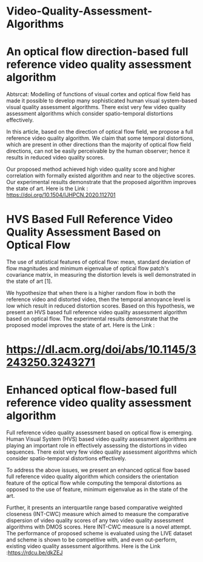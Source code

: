 # Video-Quality-Assessment-Algorithms

# An optical flow direction-based full reference video quality assessment algorithm
Abtsrcat: 
Modelling of functions of visual cortex and 
optical flow field has made it possible to 
develop many sophisticated human visual system-based 
visual quality assessment algorithms. 
There exist very few video quality 
assessment algorithms which consider spatio-temporal distortions effectively.

In this article, based on the direction of optical flow field, 
we propose a full reference video quality algorithm. 
We claim that some temporal distortions, which are present 
in other directions than the majority of optical flow field 
directions, can not be easily perceivable by the human observer; 
hence it results in reduced video quality scores.

Our proposed method achieved high video quality score and higher correlation 
with formally existed algorithm and near to the objective scores. 
Our experimental results demonstrate that the proposed algorithm improves the state of art.
Here is the Link : https://doi.org/10.1504/IJHPCN.2020.112701

# HVS Based Full Reference Video Quality Assessment Based on Optical Flow 
The use of statistical features of optical flow: mean, 
standard deviation of flow magnitudes and minimum eigenvalue
of optical flow patch's covariance matrix, in measuring the 
distortion levels is well demonstrated in the state of art [1].

We hypothesize that when there is a higher random 
flow in both the reference video and distorted video, 
then the temporal annoyance level 
is low which result in reduced distortion scores. 
Based on this hypothesis, we present an HVS
based full reference video quality assessment 
algorithm based on optical flow. 
The experimental results demonstrate that
the proposed model improves the state of art. Here is the Link : 
# https://dl.acm.org/doi/abs/10.1145/3243250.3243271


# Enhanced optical flow-based full reference video quality assessment algorithm

Full reference video quality assessment based on optical flow is emerging.
Human Visual System (HVS) based video quality assessment algorithms are
playing an important role in effectively assessing the distortions in video sequences. 
There exist very few video quality assessment algorithms which consider
spatio-temporal distortions effectively. 

To address the above issues, we present an enhanced optical flow based 
full reference video quality algorithm which considers the
orientation feature of the optical flow while computing
the temporal distortions as opposed to the use of feature, 
minimum eigenvalue as in the state of the art.

Further, it presents an interquartile range based comparative weighted 
closeness (INT-CWC) measure which aimed to measure the 
comparative dispersion of video quality scores of any
two video quality assessment algorithms with DMOS scores. 
Here INT-CWC measure is a novel attempt. 
The performance of proposed scheme is evaluated using the 
LIVE dataset and scheme is shown to be competitive with,
and even out-perform, existing video quality assessment algorithms. Here is the Link :https://rdcu.be/dkZEJ
